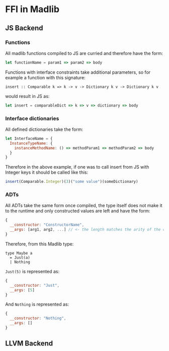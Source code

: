# FFI in Madlib


## JS Backend

### Functions
All madlib functions compiled to JS are curried and therefore have the form:
```js
let functionName = param1 => param2 => body
```

Functions with interface constraints take additional parameters, so for example a function with this signature:
```madlib
insert :: Comparable k => k -> v -> Dictionary k v -> Dictionary k v
```
would result in JS as:
```js
let insert = comparableDict => k => v => dictionary => body
```

### Interface dictionaries
All defined dictionaries take the form:
```js
let InterfaceName = {
  InstanceTypeName: {
    instanceMethodName: () => methodParam1 => methodParam2 => body
  }
}
```
Therefore in the above example, if one was to call insert from JS with Integer keys it should be called like this:
```js
insert(Comparable.Integer)(3)("some value")(someDictionary)
```

### ADTs
All ADTs take the same form once compiled, the type itself does not make it to the runtime and only
constructed values are left and have the form:
```js
{
  __constructor: "ConstructorName",
  __args: [arg1, arg2, ...] // <- the length matches the arity of the constructor
}
```
Therefore, from this Madlib type:
```madlib
type Maybe a
  = Just(a)
  | Nothing
```

`Just(5)` is represented as:
```js
{
  __constructor: "Just",
  __args: [5]
}
```

And `Nothing` is represented as:
```js
{
  __constructor: "Nothing",
  __args: []
}
```


## LLVM Backend
